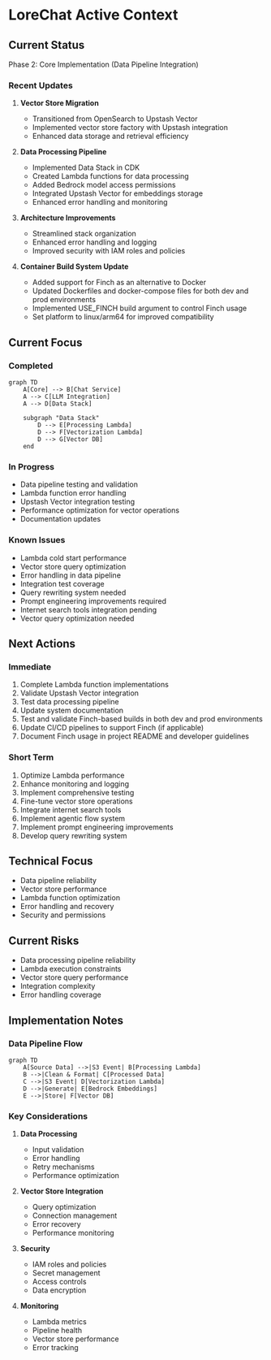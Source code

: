 # LoreChat Active Context

## Current Status
Phase 2: Core Implementation (Data Pipeline Integration)

### Recent Updates
1. **Vector Store Migration**
   - Transitioned from OpenSearch to Upstash Vector
   - Implemented vector store factory with Upstash integration
   - Enhanced data storage and retrieval efficiency

2. **Data Processing Pipeline**
   - Implemented Data Stack in CDK
   - Created Lambda functions for data processing
   - Added Bedrock model access permissions
   - Integrated Upstash Vector for embeddings storage
   - Enhanced error handling and monitoring

3. **Architecture Improvements**
   - Streamlined stack organization
   - Enhanced error handling and logging
   - Improved security with IAM roles and policies

4. **Container Build System Update**
   - Added support for Finch as an alternative to Docker
   - Updated Dockerfiles and docker-compose files for both dev and prod environments
   - Implemented USE_FINCH build argument to control Finch usage
   - Set platform to linux/arm64 for improved compatibility

## Current Focus

### Completed
```mermaid
graph TD
    A[Core] --> B[Chat Service]
    A --> C[LLM Integration]
    A --> D[Data Stack]
    
    subgraph "Data Stack"
        D --> E[Processing Lambda]
        D --> F[Vectorization Lambda]
        D --> G[Vector DB]
    end
```

### In Progress
- Data pipeline testing and validation
- Lambda function error handling
- Upstash Vector integration testing
- Performance optimization for vector operations
- Documentation updates

### Known Issues
- Lambda cold start performance
- Vector store query optimization
- Error handling in data pipeline
- Integration test coverage
- Query rewriting system needed
- Prompt engineering improvements required
- Internet search tools integration pending
- Vector query optimization needed

## Next Actions

### Immediate
1. Complete Lambda function implementations
2. Validate Upstash Vector integration
3. Test data processing pipeline
4. Update system documentation
5. Test and validate Finch-based builds in both dev and prod environments
6. Update CI/CD pipelines to support Finch (if applicable)
7. Document Finch usage in project README and developer guidelines

### Short Term
1. Optimize Lambda performance
2. Enhance monitoring and logging
3. Implement comprehensive testing
4. Fine-tune vector store operations
5. Integrate internet search tools
6. Implement agentic flow system
7. Implement prompt engineering improvements
8. Develop query rewriting system

## Technical Focus
- Data pipeline reliability
- Vector store performance
- Lambda function optimization
- Error handling and recovery
- Security and permissions

## Current Risks
- Data processing pipeline reliability
- Lambda execution constraints
- Vector store query performance
- Integration complexity
- Error handling coverage

## Implementation Notes

### Data Pipeline Flow
```mermaid
graph TD
    A[Source Data] -->|S3 Event| B[Processing Lambda]
    B -->|Clean & Format| C[Processed Data]
    C -->|S3 Event| D[Vectorization Lambda]
    D -->|Generate| E[Bedrock Embeddings]
    E -->|Store| F[Vector DB]
```

### Key Considerations
1. **Data Processing**
   - Input validation
   - Error handling
   - Retry mechanisms
   - Performance optimization

2. **Vector Store Integration**
   - Query optimization
   - Connection management
   - Error recovery
   - Performance monitoring

3. **Security**
   - IAM roles and policies
   - Secret management
   - Access controls
   - Data encryption

4. **Monitoring**
   - Lambda metrics
   - Pipeline health
   - Vector store performance
   - Error tracking
